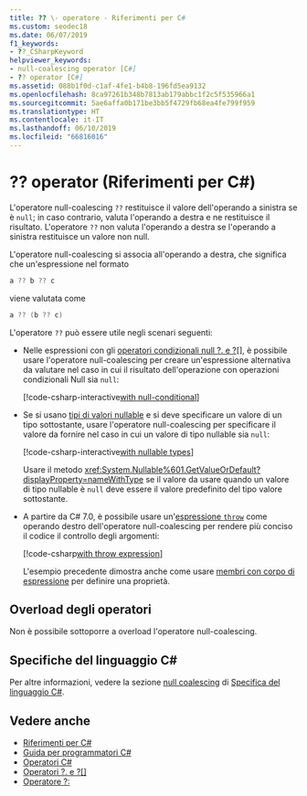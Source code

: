 ```yaml
---
title: ?? \- operatore - Riferimenti per C#
ms.custom: seodec18
ms.date: 06/07/2019
f1_keywords:
- ??_CSharpKeyword
helpviewer_keywords:
- null-coalescing operator [C#]
- ?? operator [C#]
ms.assetid: 088b1f0d-c1af-4fe1-b4b8-196fd5ea9132
ms.openlocfilehash: 8ca97261b348b7813ab179abbc1f2c5f535966a1
ms.sourcegitcommit: 5ae6affa0b171be3bb5f4729fb68ea4fe799f959
ms.translationtype: HT
ms.contentlocale: it-IT
ms.lasthandoff: 06/10/2019
ms.locfileid: "66816016"
---
```

# <a name="-operator-c-reference"></a>?? operator (Riferimenti per C#)

L'operatore null-coalescing `??` restituisce il valore dell'operando a sinistra se è `null`; in caso contrario, valuta l'operando a destra e ne restituisce il risultato. L'operatore `??` non valuta l'operando a destra se l'operando a sinistra restituisce un valore non null.

L'operatore null-coalescing si associa all'operando a destra, che significa che un'espressione nel formato

```csharp
a ?? b ?? c
```

viene valutata come

```csharp
a ?? (b ?? c)
```

L'operatore `??` può essere utile negli scenari seguenti:

- Nelle espressioni con gli [operatori condizionali null ?. e ?[]](member-access-operators.md#null-conditional-operators--and-), è possibile usare l'operatore null-coalescing per creare un'espressione alternativa da valutare nel caso in cui il risultato dell'operazione con operazioni condizionali Null sia `null`:

  [!code-csharp-interactive[with null-conditional](~/samples/csharp/language-reference/operators/NullCoalescingOperator.cs#WithNullConditional)]

- Se si usano [tipi di valori nullable](../../programming-guide/nullable-types/index.md) e si deve specificare un valore di un tipo sottostante, usare l'operatore null-coalescing per specificare il valore da fornire nel caso in cui un valore di tipo nullable sia `null`:

  [!code-csharp-interactive[with nullable types](~/samples/csharp/language-reference/operators/NullCoalescingOperator.cs#WithNullableTypes)]

  Usare il metodo <xref:System.Nullable%601.GetValueOrDefault?displayProperty=nameWithType> se il valore da usare quando un valore di tipo nullable è `null` deve essere il valore predefinito del tipo valore sottostante.

- A partire da C# 7.0, è possibile usare un'[espressione `throw`](../keywords/throw.md#the-throw-expression) come operando destro dell'operatore null-coalescing per rendere più conciso il codice il controllo degli argomenti:

  [!code-csharp[with throw expression](~/samples/csharp/language-reference/operators/NullCoalescingOperator.cs#WithThrowExpression)]

  L'esempio precedente dimostra anche come usare [membri con corpo di espressione](../../programming-guide/statements-expressions-operators/expression-bodied-members.md) per definire una proprietà.

## <a name="operator-overloadability"></a>Overload degli operatori

Non è possibile sottoporre a overload l'operatore null-coalescing.

## <a name="c-language-specification"></a>Specifiche del linguaggio C#

Per altre informazioni, vedere la sezione [ null coalescing](~/_csharplang/spec/expressions.md#the-null-coalescing-operator) di [Specifica del linguaggio C#](~/_csharplang/spec/introduction.md).

## <a name="see-also"></a>Vedere anche

- [Riferimenti per C#](../index.md)
- [Guida per programmatori C#](../../programming-guide/index.md)
- [Operatori C#](index.md)
- [Operatori ?. e ?[]](member-access-operators.md#null-conditional-operators--and-)
- [Operatore ?:](conditional-operator.md)
